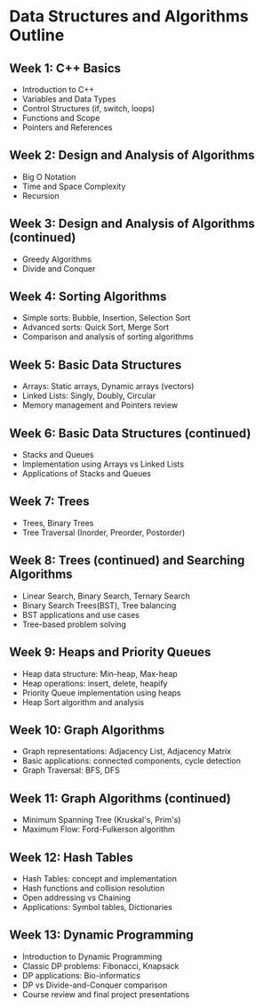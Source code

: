 # Data Structures and Algorithms Outline

## Week 1: C++ Basics
- Introduction to C++
- Variables and Data Types
- Control Structures (if, switch, loops)
- Functions and Scope
- Pointers and References   

## Week 2: Design and Analysis of Algorithms
- Big O Notation
- Time and Space Complexity
- Recursion

## Week 3: Design and Analysis of Algorithms (continued)
- Greedy Algorithms
- Divide and Conquer

## Week 4: Sorting Algorithms
- Simple sorts: Bubble, Insertion, Selection Sort
- Advanced sorts: Quick Sort, Merge Sort
- Comparison and analysis of sorting algorithms

## Week 5: Basic Data Structures
- Arrays: Static arrays, Dynamic arrays (vectors)
- Linked Lists: Singly, Doubly, Circular
- Memory management and Pointers review

## Week 6: Basic Data Structures (continued)
- Stacks and Queues
- Implementation using Arrays vs Linked Lists
- Applications of Stacks and Queues

## Week 7: Trees
- Trees, Binary Trees
- Tree Traversal (Inorder, Preorder, Postorder)

## Week 8: Trees (continued) and Searching Algorithms
- Linear Search, Binary Search, Ternary Search
- Binary Search Trees(BST), Tree balancing
- BST applications and use cases
- Tree-based problem solving

## Week 9: Heaps and Priority Queues
- Heap data structure: Min-heap, Max-heap
- Heap operations: insert, delete, heapify
- Priority Queue implementation using heaps
- Heap Sort algorithm and analysis

## Week 10: Graph Algorithms
- Graph representations: Adjacency List, Adjacency Matrix
- Basic applications: connected components, cycle detection
- Graph Traversal: BFS, DFS

## Week 11: Graph Algorithms (continued)
- Minimum Spanning Tree (Kruskal's, Prim's)
- Maximum Flow: Ford-Fulkerson algorithm

## Week 12: Hash Tables
- Hash Tables: concept and implementation
- Hash functions and collision resolution
- Open addressing vs Chaining
- Applications: Symbol tables, Dictionaries

## Week 13: Dynamic Programming
- Introduction to Dynamic Programming
- Classic DP problems: Fibonacci, Knapsack
- DP applications: Bio-informatics
- DP vs Divide-and-Conquer comparison
- Course review and final project presentations

